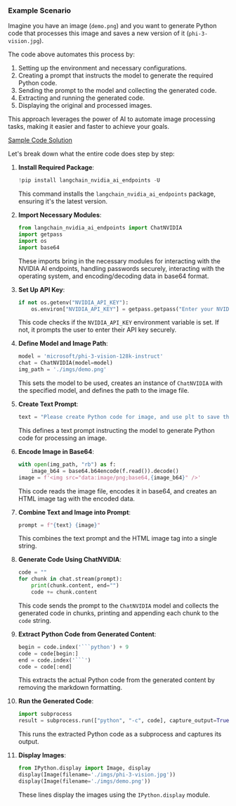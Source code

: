 ### Example Scenario

Imagine you have an image (`demo.png`) and you want to generate Python code that processes this image and saves a new version of it (`phi-3-vision.jpg`). 

The code above automates this process by:

1. Setting up the environment and necessary configurations.
2. Creating a prompt that instructs the model to generate the required Python code.
3. Sending the prompt to the model and collecting the generated code.
4. Extracting and running the generated code.
5. Displaying the original and processed images.

This approach leverages the power of AI to automate image processing tasks, making it easier and faster to achieve your goals. 

[Sample Code Solution](../../code/06.E2E/E2E_Nvidia_NIM_Phi3_Vision.ipynb)

Let's break down what the entire code does step by step:

1. **Install Required Package**:
    ```python
    !pip install langchain_nvidia_ai_endpoints -U
    ```
    This command installs the `langchain_nvidia_ai_endpoints` package, ensuring it's the latest version.

2. **Import Necessary Modules**:
    ```python
    from langchain_nvidia_ai_endpoints import ChatNVIDIA
    import getpass
    import os
    import base64
    ```
    These imports bring in the necessary modules for interacting with the NVIDIA AI endpoints, handling passwords securely, interacting with the operating system, and encoding/decoding data in base64 format.

3. **Set Up API Key**:
    ```python
    if not os.getenv("NVIDIA_API_KEY"):
        os.environ["NVIDIA_API_KEY"] = getpass.getpass("Enter your NVIDIA API key: ")
    ```
    This code checks if the `NVIDIA_API_KEY` environment variable is set. If not, it prompts the user to enter their API key securely.

4. **Define Model and Image Path**:
    ```python
    model = 'microsoft/phi-3-vision-128k-instruct'
    chat = ChatNVIDIA(model=model)
    img_path = './imgs/demo.png'
    ```
    This sets the model to be used, creates an instance of `ChatNVIDIA` with the specified model, and defines the path to the image file.

5. **Create Text Prompt**:
    ```python
    text = "Please create Python code for image, and use plt to save the new picture under imgs/ and name it phi-3-vision.jpg."
    ```
    This defines a text prompt instructing the model to generate Python code for processing an image.

6. **Encode Image in Base64**:
    ```python
    with open(img_path, "rb") as f:
        image_b64 = base64.b64encode(f.read()).decode()
    image = f'<img src="data:image/png;base64,{image_b64}" />'
    ```
    This code reads the image file, encodes it in base64, and creates an HTML image tag with the encoded data.

7. **Combine Text and Image into Prompt**:
    ```python
    prompt = f"{text} {image}"
    ```
    This combines the text prompt and the HTML image tag into a single string.

8. **Generate Code Using ChatNVIDIA**:
    ```python
    code = ""
    for chunk in chat.stream(prompt):
        print(chunk.content, end="")
        code += chunk.content
    ```
    This code sends the prompt to the `ChatNVIDIA` model and collects the generated code in chunks, printing and appending each chunk to the `code` string.

9. **Extract Python Code from Generated Content**:
    ```python
    begin = code.index('```python') + 9
    code = code[begin:]
    end = code.index('```')
    code = code[:end]
    ```
    This extracts the actual Python code from the generated content by removing the markdown formatting.

10. **Run the Generated Code**:
    ```python
    import subprocess
    result = subprocess.run(["python", "-c", code], capture_output=True)
    ```
    This runs the extracted Python code as a subprocess and captures its output.

11. **Display Images**:
    ```python
    from IPython.display import Image, display
    display(Image(filename='./imgs/phi-3-vision.jpg'))
    display(Image(filename='./imgs/demo.png'))
    ```
    These lines display the images using the `IPython.display` module.


